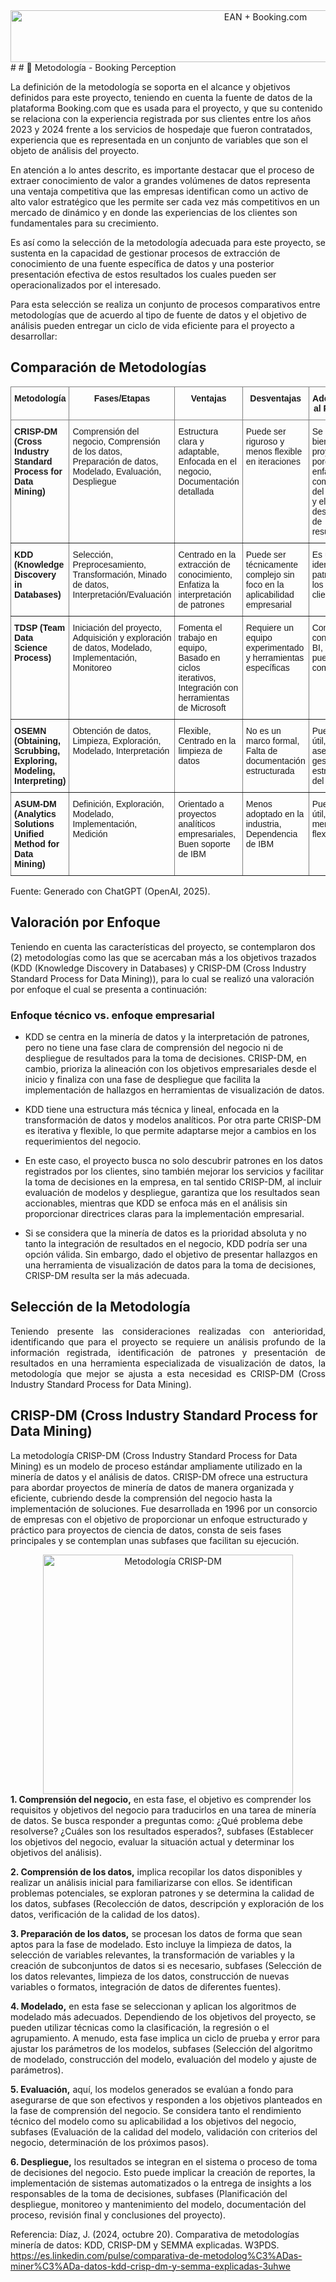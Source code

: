 <div style="text-align: center;">
<image src="../images/encabezado.png" alt="EAN + Booking.com" width="800" height="83">
</div>
#
# 📜 Metodología - Booking Perception

La definición de la metodología se soporta en el alcance y objetivos definidos para este proyecto, teniendo en cuenta la fuente de datos de la plataforma Booking.com que es usada para el proyecto, y que su contenido se relaciona con la experiencia registrada por sus clientes entre los años 2023 y 2024 frente a los servicios de hospedaje que fueron contratados, experiencia que es representada en un conjunto de variables que son el objeto de análisis del proyecto.

En atención a lo antes descrito, es importante destacar que el proceso de extraer conocimiento de valor a grandes volúmenes de datos representa una ventaja competitiva que las empresas identifican como un activo de alto valor estratégico que les permite ser cada vez más competitivos en un mercado de dinámico y en donde las experiencias de los clientes son fundamentales para su crecimiento.

Es así como la selección de la metodología adecuada para este proyecto, se sustenta en la capacidad de gestionar procesos de extracción de conocimiento de una fuente específica de datos y una posterior presentación efectiva de estos resultados los cuales pueden ser operacionalizados por el interesado.

Para esta selección se realiza un conjunto de procesos comparativos entre metodologías que de acuerdo al tipo de fuente de datos y el objetivo de análisis pueden entregar un ciclo de vida eficiente para el proyecto a desarrollar:

## Comparación de Metodologías
<style type="text/css">
.tg  {border-collapse:collapse;border-spacing:0;}
.tg td{border-color:black;border-style:solid;border-width:1px;font-family:Arial, sans-serif;font-size:14px;
  overflow:hidden;padding:10px 5px;word-break:normal;}
.tg th{border-color:black;border-style:solid;border-width:1px;font-family:Arial, sans-serif;font-size:14px;
  font-weight:normal;overflow:hidden;padding:10px 5px;word-break:normal;}
.tg .tg-7btt{border-color:inherit;font-weight:bold;text-align:center;vertical-align:top}
.tg .tg-fymr{border-color:inherit;font-weight:bold;text-align:left;vertical-align:top}
.tg .tg-0pky{border-color:inherit;text-align:left;vertical-align:top}
</style>
<table class="tg"><thead>
  <tr>
    <th class="tg-7btt">Metodología</th>
    <th class="tg-7btt">Fases/Etapas</th>
    <th class="tg-7btt">Ventajas</th>
    <th class="tg-7btt">Desventajas</th>
    <th class="tg-7btt">Adecuación al Proyecto</th>
  </tr></thead>
<tbody>
  <tr>
    <td class="tg-fymr">CRISP-DM (Cross Industry Standard Process for Data Mining)</td>
    <td class="tg-0pky">Comprensión del negocio, Comprensión de los datos, Preparación de datos, Modelado, Evaluación, Despliegue</td>
    <td class="tg-0pky">Estructura clara y adaptable, Enfocada en el negocio, Documentación detallada</td>
    <td class="tg-0pky">Puede ser riguroso y menos flexible en iteraciones</td>
    <td class="tg-0pky">Se adapta bien al proyecto porque enfatiza la comprensión del negocio y el despliegue de resultados</td>
  </tr>
  <tr>
    <td class="tg-fymr">KDD (Knowledge Discovery in Databases)</td>
    <td class="tg-0pky">Selección, Preprocesamiento, Transformación, Minado de datos, Interpretación/Evaluación</td>
    <td class="tg-0pky">Centrado en la extracción de conocimiento, Enfatiza la interpretación de patrones</td>
    <td class="tg-0pky">Puede ser técnicamente complejo sin foco en la aplicabilidad empresarial</td>
    <td class="tg-0pky">Es útil para identificar patrones en los datos de clientes</td>
  </tr>
  <tr>
    <td class="tg-fymr">TDSP (Team Data Science Process)</td>
    <td class="tg-0pky">Iniciación del proyecto, Adquisición y exploración de datos, Modelado, Implementación, Monitoreo</td>
    <td class="tg-0pky">Fomenta el trabajo en equipo, Basado en ciclos iterativos, Integración con herramientas de Microsoft</td>
    <td class="tg-0pky">Requiere un equipo experimentado y herramientas específicas</td>
    <td class="tg-0pky">Compatible con Power BI, pero puede ser complejo</td>
  </tr>
  <tr>
    <td class="tg-fymr">OSEMN (Obtaining, Scrubbing, Exploring, Modeling, Interpreting)</td>
    <td class="tg-0pky">Obtención de datos, Limpieza, Exploración, Modelado, Interpretación</td>
    <td class="tg-0pky">Flexible, Centrado en la limpieza de datos</td>
    <td class="tg-0pky">No es un marco formal, Falta de documentación estructurada</td>
    <td class="tg-0pky">Puede ser útil, pero no asegura una gestión estructurada del proyecto</td>
  </tr>
  <tr>
    <td class="tg-fymr">ASUM-DM (Analytics Solutions Unified Method for Data Mining)</td>
    <td class="tg-0pky">Definición, Exploración, Modelado, Implementación, Medición</td>
    <td class="tg-0pky">Orientado a proyectos analíticos empresariales, Buen soporte de IBM</td>
    <td class="tg-0pky">Menos adoptado en la industria, Dependencia de IBM</td>
    <td class="tg-0pky">Puede ser útil, pero menos flexible</td>
  </tr>
</tbody></table>

Fuente: Generado con ChatGPT (OpenAI, 2025).

## Valoración por Enfoque

Teniendo en cuenta las características del proyecto, se contemplaron dos (2) metodologías como las que se acercaban más a los objetivos trazados (KDD (Knowledge Discovery in Databases) y CRISP-DM (Cross Industry Standard Process for Data Mining)), para lo cual se realizó una valoración por enfoque el cual se presenta a continuación:

### Enfoque técnico vs. enfoque empresarial

- KDD se centra en la minería de datos y la interpretación de patrones, pero no tiene una fase clara de comprensión del negocio ni de despliegue de resultados para la toma de decisiones. CRISP-DM, en cambio, prioriza la alineación con los objetivos empresariales desde el inicio y finaliza con una fase de despliegue que facilita la implementación de hallazgos en herramientas de visualización de datos.

- KDD tiene una estructura más técnica y lineal, enfocada en la transformación de datos y modelos analíticos. Por otra parte CRISP-DM es iterativa y flexible, lo que permite adaptarse mejor a cambios en los requerimientos del negocio.

- En este caso, el proyecto busca no solo descubrir patrones en los datos registrados por los clientes, sino también mejorar los servicios y facilitar la toma de decisiones en la empresa, en tal sentido CRISP-DM, al incluir evaluación de modelos y despliegue, garantiza que los resultados sean accionables, mientras que KDD se enfoca más en el análisis sin proporcionar directrices claras para la implementación empresarial.

- Si se considera que la minería de datos es la prioridad absoluta y no tanto la integración de resultados en el negocio, KDD podría ser una opción válida. Sin embargo, dado el objetivo de presentar hallazgos en una herramienta de visualización de datos para la toma de decisiones, CRISP-DM resulta ser la más adecuada.

## Selección de la Metodología
<p align="justify">Teniendo presente las consideraciones realizadas con anterioridad, identificando que para el proyecto se requiere un análisis profundo de la información registrada, identificación de patrones y presentación de resultados en una herramienta especializada de visualización de datos, la metodología que mejor se ajusta a esta necesidad es CRISP-DM (Cross Industry Standard Process for Data Mining).</p>

## CRISP-DM (Cross Industry Standard Process for Data Mining)

La metodología CRISP-DM (Cross Industry Standard Process for Data Mining) es un modelo de proceso estándar ampliamente utilizado en la minería de datos y el análisis de datos. CRISP-DM ofrece una estructura para abordar proyectos de minería de datos de manera organizada y eficiente, cubriendo desde la comprensión del negocio hasta la implementación de soluciones. Fue desarrollada en 1996 por un consorcio de empresas con el objetivo de proporcionar un enfoque estructurado y práctico para proyectos de ciencia de datos, consta de seis fases principales y se contemplan unas subfases que facilitan su ejecución.
<div style="text-align: center;">
<image src="../images/CRISP-DM.jpg" alt="Metodología CRISP-DM" width="400" height="383" align="center">
</div>
<b>1. Comprensión del negocio,</b> en esta fase, el objetivo es comprender los requisitos y objetivos del negocio para traducirlos en una tarea de minería de datos. Se busca responder a preguntas como: ¿Qué problema debe resolverse? ¿Cuáles son los resultados esperados?, subfases (Establecer los objetivos del negocio, evaluar la situación actual y determinar los objetivos del análisis).

<b>2. Comprensión de los datos,</b> implica recopilar los datos disponibles y realizar un análisis inicial para familiarizarse con ellos. Se identifican problemas potenciales, se exploran patrones y se determina la calidad de los datos, subfases (Recolección de datos, descripción y exploración de los datos, verificación de la calidad de los datos).

<b>3. Preparación de los datos,</b> se procesan los datos de forma que sean aptos para la fase de modelado. Esto incluye la limpieza de datos, la selección de variables relevantes, la transformación de variables y la creación de subconjuntos de datos si es necesario, subfases (Selección de los datos relevantes, limpieza de los datos, construcción de nuevas variables o formatos, integración de datos de diferentes fuentes).

<b>4. Modelado,</b> en esta fase se seleccionan y aplican los algoritmos de modelado más adecuados. Dependiendo de los objetivos del proyecto, se pueden utilizar técnicas como la clasificación, la regresión o el agrupamiento. A menudo, esta fase implica un ciclo de prueba y error para ajustar los parámetros de los modelos, subfases (Selección del algoritmo de modelado, construcción del modelo, evaluación del modelo y ajuste de parámetros).

<b>5. Evaluación,</b> aquí, los modelos generados se evalúan a fondo para asegurarse de que son efectivos y responden a los objetivos planteados en la fase de comprensión del negocio. Se considera tanto el rendimiento técnico del modelo como su aplicabilidad a los objetivos del negocio, subfases (Evaluación de la calidad del modelo, validación con criterios del negocio, determinación de los próximos pasos).

<b>6. Despliegue,</b> los resultados se integran en el sistema o proceso de toma de decisiones del negocio. Esto puede implicar la creación de reportes, la implementación de sistemas automatizados o la entrega de insights a los responsables de la toma de decisiones, subfases (Planificación del despliegue, monitoreo y mantenimiento del modelo, documentación del proceso, revisión final y conclusiones del proyecto).

Referencia: Díaz, J. (2024, octubre 20). Comparativa de metodologías minería de datos: KDD, CRISP-DM y SEMMA explicadas. W3PDS. https://es.linkedin.com/pulse/comparativa-de-metodolog%C3%ADas-miner%C3%ADa-datos-kdd-crisp-dm-y-semma-explicadas-3uhwe